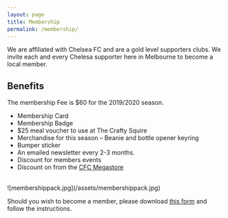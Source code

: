 ```yaml
---
layout: page
title: Membership
permalink: /membership/
---
```

We are affiliated with Chelsea FC and are a gold level supporters clubs. We invite each and every Chelesa supporter here in Melbourne to become a local member. 

## Benefits
The membership Fee is $60 for the 2019/2020 season.
- Membership Card
- Membership Badge
- $25 meal voucher to use at The Crafty Squire
- Merchandise for this season – Beanie and bottle opener keyring
- Bumper sticker
- An emailed newsletter every 2-3 months.
- Discount for members events
- Discount on from the [CFC Megastore](https://www.chelseamegastore.com)

<br>
![membershippack.jpg](/assets/membershippack.jpg)
<br>

Should you wish to become a member, please download [this form](/assets/forms/2019.20MembershipForm.docx) and follow the instructions.